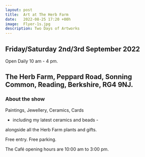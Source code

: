 ```yaml
---
layout: post
title:  Art at The Herb Farm
date:   2022-08-25 17:20 +00h
image:  Flyer-1s.jpg
description: Two Days of Artworks
---
```

## Friday/Saturday 2nd/3rd September 2022 

Open Daily 10 am - 4 pm. 

## The Herb Farm, Peppard Road, Sonning Common, Reading, Berkshire, RG4 9NJ.

### About the show

Paintings, Jewellery, Ceramics, Cards

- including my latest ceramics and beads - 

alongside all the Herb Farm plants and gifts.

Free entry. Free parking. 

The Café opening hours are 10:00 am to 3:00 pm.
